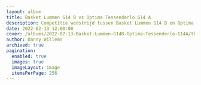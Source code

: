 ```yaml
---
layout: album
title: Basket Lummen G14 B vs Optima Tessenderlo G14 A
description: Competitie wedstrijd tussen Basket Lummen G14 B en Optima Tessenderlo G14 A.
date: 2022-02-13 12:00:00
cover: /albums/2022-02-13-Basket-Lummen-G14B-Optima-Tessenderlo-G14A/thumbnails/DPE_0737.jpg
author: Danny Willems
archived: true
pagination: 
  enabled: true
  images: true
  imageLayout: image
  itemsPerPage: 256
---
```

